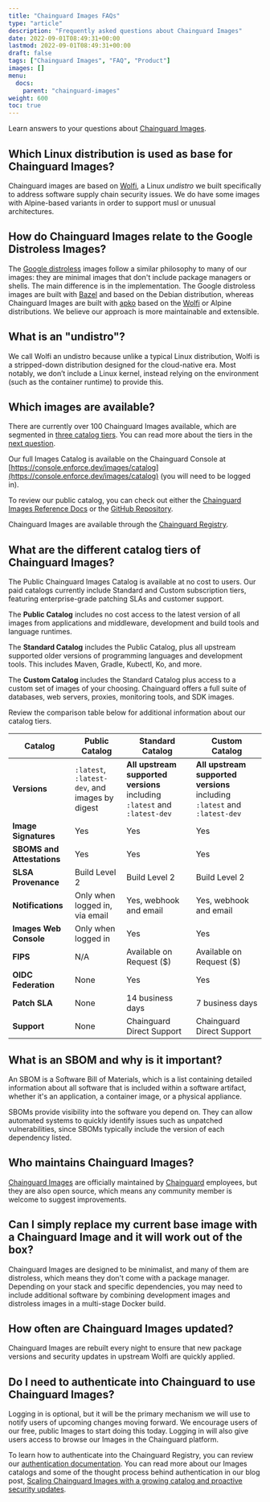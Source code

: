 ```yaml
---
title: "Chainguard Images FAQs"
type: "article"
description: "Frequently asked questions about Chainguard Images"
date: 2022-09-01T08:49:31+00:00
lastmod: 2022-09-01T08:49:31+00:00
draft: false
tags: ["Chainguard Images", "FAQ", "Product"]
images: []
menu:
  docs:
    parent: "chainguard-images"
weight: 600
toc: true
---
```


Learn answers to your questions about [Chainguard Images](https://www.chainguard.dev/chainguard-images?utm_source=docs).

## Which Linux distribution is used as base for Chainguard Images?
Chainguard images are based on [Wolfi](/open-source/wolfi/), a Linux _undistro_ we built specifically to address software supply chain security issues.
We do have some images with Alpine-based variants in order to support musl or unusual architectures.

## How do Chainguard Images relate to the Google Distroless Images?
The [Google distroless](https://github.com/GoogleContainerTools/distroless) images follow a similar
philosophy to many of our images: they are minimal images that don't include package managers or
shells. The main difference is in the implementation. The Google distroless images are built with
[Bazel](https://bazel.build) and based on the Debian distribution, whereas Chainguard Images are
built with [apko](/open-source/apko) based on the [Wolfi](/open-source/wolfi) or Alpine
distributions. We believe our approach is more maintainable and extensible.

## What is an "undistro"?
We call Wolfi an undistro because unlike a typical Linux distribution, Wolfi is a stripped-down distribution designed for the cloud-native era. Most notably, we don’t include a Linux kernel, instead relying on the environment (such as the container runtime) to provide this.

## Which images are available?

There are currently over 100 Chainguard Images available, which are segmented in [three catalog tiers](#what-are-the-different-catalog-tiers-of-chainguard-images). You can read more about the tiers in the [next question](#what-are-the-different-catalog-tiers-of-chainguard-images).

Our full Images Catalog is available on the Chainguard Console at [https://console.enforce.dev/images/catalog](https://console.enforce.dev/images/catalog) (you will need to be logged in). 

To review our public catalog, you can check out either the [Chainguard Images Reference Docs](https://edu.chainguard.dev/chainguard/chainguard-images/reference/) or the  [GitHub Repository](https://github.com/chainguard-images).

Chainguard Images are available through the [Chainguard Registry](/chainguard/chainguard-images/registry/overview/).

## What are the different catalog tiers of Chainguard Images?

The Public Chainguard Images Catalog is available at no cost to users. Our paid catalogs currently include Standard and Custom subscription tiers, featuring enterprise-grade patching SLAs and customer support. 

The **Public Catalog** includes no cost access to the latest version of all images from applications and middleware, development and build tools and language runtimes.

The **Standard Catalog** includes the Public Catalog, plus all upstream supported older versions of programming languages and development tools. This includes Maven, Gradle, Kubectl, Ko, and more.

The **Custom Catalog** includes the Standard Catalog plus access to a custom set of images of your choosing. Chainguard offers a full suite of databases, web servers, proxies, monitoring tools, and SDK images.

Review the comparison table below for additional information about our catalog tiers.

Catalog | Public Catalog | Standard Catalog | Custom Catalog
--------|----------------|------------------|---------------
**Versions** | `:latest`, `:latest-dev`, and images by digest | **All upstream supported versions** including `:latest` and `:latest-dev` | **All upstream supported versions** including `:latest` and `:latest-dev`
**Image Signatures** | Yes | Yes | Yes 
**SBOMS and Attestations** | Yes | Yes | Yes
**SLSA Provenance** | Build Level 2 | Build Level 2 | Build Level 2
**Notifications** | Only when logged in, via email | Yes, webhook and email | Yes, webhook and email
**Images Web Console** | Only when logged in | Yes | Yes
**FIPS** | N/A | Available on Request ($) | Available on Request ($)
**OIDC Federation** | None | Yes | Yes
**Patch SLA** | None | 14 business days | 7 business days
**Support** | None | Chainguard Direct Support | Chainguard Direct Support

## What is an SBOM and why is it important?
An SBOM is a Software Bill of Materials, which is a list containing detailed information about all software that is included within a software artifact, whether it's an application, a container image, or a physical appliance.

SBOMs provide visibility into the software you depend on. They can allow automated systems to quickly identify issues such as unpatched vulnerabilities, since SBOMs typically include the version of each dependency listed.

## Who maintains Chainguard Images?
[Chainguard Images](https://www.chainguard.dev/chainguard-images?utm_source=docs) are officially maintained by [Chainguard](https://chainguard.dev) employees, but they are also open source, which means any community member is welcome to suggest improvements.

## Can I simply replace my current base image with a Chainguard Image and it will work out of the box?
Chainguard Images are designed to be minimalist, and many of them are distroless, which means they don't come with a package manager. Depending on your stack and specific dependencies, you may need to include additional software by combining development images and distroless images in a multi-stage Docker build.

## How often are Chainguard Images updated?
Chainguard Images are rebuilt every night to ensure that new package versions and security updates in upstream Wolfi are quickly applied.

## Do I need to authenticate into Chainguard to use Chainguard Images?

Logging in is optional, but it will be the primary mechanism we will use to notify users of upcoming changes moving forward. We encourage users of our free, public Images to start doing this today. Logging in will also give users access to browse our Images in the Chainguard platform.

To learn how to authenticate into the Chainguard Registry, you can review our [authentication documentation](/chainguard/chainguard-images/registry/authenticating/). You can read more about our Images catalogs and some of the thought process behind authentication in our blog post, [Scaling Chainguard Images with a growing catalog and proactive security updates](https://www.chainguard.dev/unchained/scaling-chainguard-images-with-a-growing-catalog-and-proactive-security-updates).